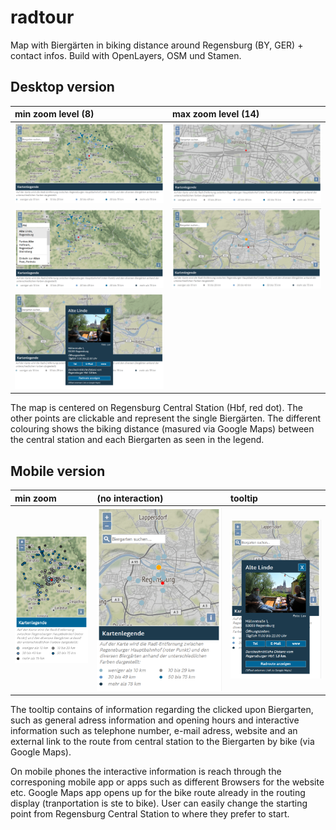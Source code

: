 # radtour
Map with Biergärten in biking distance around Regensburg (BY, GER) + contact infos. Build with OpenLayers, OSM und Stamen.

## Desktop version 

|min zoom level (8) | max zoom level (14) |
|:------------------|:--------------------|
| ![alt text](https://github.com/anneKoethke/radtour/blob/master/res/img/showcase_pngs/radtour_1_desktop.png "min zoom (8)") | ![alt text](https://github.com/anneKoethke/radtour/blob/master/res/img/showcase_pngs/radtour_2_desktop_max_zoom.png "max zoom (14)") |
| ![alt text](https://github.com/anneKoethke/radtour/blob/master/res/img/showcase_pngs/radtour_3_desktop_searching.png "searching") | ![alt text](https://github.com/anneKoethke/radtour/blob/master/res/img/showcase_pngs/radtour_4_desktop_selected_after_search.png "selected after search") |
| ![alt text](https://github.com/anneKoethke/radtour/blob/master/res/img/showcase_pngs/radtour_5_desktop_tooltip.png "tooltip on Desktop") |  |

The map is centered on Regensburg Central Station (Hbf, red dot). The other points are clickable and represent the single Biergärten. The different colouring shows the biking distance (masured via Google Maps) between the central station and each Biergarten as seen in the legend.
  

## Mobile version

| min zoom | (no interaction)  | tooltip  |
|:----------|:------------------|:---------|
| ![alt text](https://github.com/anneKoethke/radtour/blob/master/res/img/showcase_pngs/radtour_6_mobile_min_zoom.png "min zoom") | ![alt text](https://github.com/anneKoethke/radtour/blob/master/res/img/showcase_pngs/radtour_7_mobile_after_search.png "no interaction") |  ![alt text](https://github.com/anneKoethke/radtour/blob/master/res/img/showcase_pngs/radtour_8_mobile_tooltip.png "tooltip") |

The tooltip contains of information regarding the clicked upon Biergarten, such as general adress information and opening hours and interactive information such as telephone number, e-mail adress, website and an external link to the route from central station to the Biergarten by bike (via Google Maps).

On mobile phones the interactive information is reach through the corresponing mobile app or apps such as different Browsers for the website etc. Google Maps app opens up for the bike route already in the routing display (tranportation is ste to bike). User can easily change the starting point from Regensburg Central Station to where they prefer to start.
